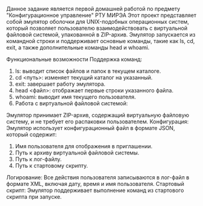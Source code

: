 Данное задание является первой домашней работой по предмету "Конфигурационное управление" РТУ МИРЭА
Этот проект представляет собой эмулятор оболочки для UNIX-подобных операционных систем, который позволяет пользователю взаимодействовать с виртуальной файловой системой, упакованной в ZIP-архив. Эмулятор запускается из командной строки и поддерживает основные команды, такие как ls, cd, exit, а также дополнительные команды head и whoami.

Функциональные возможности
Поддержка команд:
1. ls: выводит список файлов и папок в текущем каталоге.
2. cd <путь>: изменяет текущий каталог на указанный.
3. exit: завершает работу эмулятора.
4. head <файл>: отображает первые строки указанного файла.
5. whoami: выводит имя текущего пользователя.
6. Работа с виртуальной файловой системой:

Эмулятор принимает ZIP-архив, содержащий виртуальную файловую систему, и не требует его распаковки пользователем.
Конфигурация:
Эмулятор использует конфигурационный файл в формате JSON, который содержит:
1. Имя пользователя для отображения в приглашении.
2. Путь к архиву виртуальной файловой системы.
3. Путь к лог-файлу.
4. Путь к стартовому скрипту.

Логирование:
Все действия пользователя записываются в лог-файл в формате XML, включая дату, время и имя пользователя.
Стартовый скрипт:
Эмулятор поддерживает выполнение команд из стартового скрипта при запуске.
